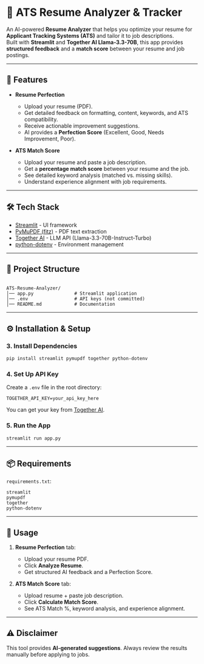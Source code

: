 # 📄 ATS Resume Analyzer & Tracker

An AI-powered **Resume Analyzer** that helps you optimize your resume for **Applicant Tracking Systems (ATS)** and tailor it to job descriptions.  
Built with **Streamlit** and **Together AI Llama-3.3-70B**, this app provides **structured feedback** and a **match score** between your resume and job postings.

---

## 🚀 Features

- **Resume Perfection**
  - Upload your resume (PDF).
  - Get detailed feedback on formatting, content, keywords, and ATS compatibility.
  - Receive actionable improvement suggestions.
  - AI provides a **Perfection Score** (Excellent, Good, Needs Improvement, Poor).

- **ATS Match Score**
  - Upload your resume and paste a job description.
  - Get a **percentage match score** between your resume and the job.
  - See detailed keyword analysis (matched vs. missing skills).
  - Understand experience alignment with job requirements.

---

## 🛠️ Tech Stack

- [Streamlit](https://streamlit.io/) - UI framework
- [PyMuPDF (fitz)](https://pymupdf.readthedocs.io/) - PDF text extraction
- [Together AI](https://www.together.ai/) - LLM API (Llama-3.3-70B-Instruct-Turbo)
- [python-dotenv](https://pypi.org/project/python-dotenv/) - Environment management

---

## 📂 Project Structure

```

ATS-Resume-Analyzer/
│── app.py               # Streamlit application
│── .env                 # API keys (not committed)
│── README.md            # Documentation

````

---

## ⚙️ Installation & Setup

### 3. Install Dependencies

```bash
pip install streamlit pymupdf together python-dotenv
```

### 4. Set Up API Key

Create a `.env` file in the root directory:

```
TOGETHER_API_KEY=your_api_key_here
```

You can get your key from [Together AI](https://api.together.ai/).

### 5. Run the App

```bash
streamlit run app.py
```

---

## 📦 Requirements

`requirements.txt`:

```
streamlit
pymupdf
together
python-dotenv
```

---

## 🎯 Usage

1. **Resume Perfection** tab:

   * Upload your resume PDF.
   * Click **Analyze Resume**.
   * Get structured AI feedback and a Perfection Score.

2. **ATS Match Score** tab:

   * Upload resume + paste job description.
   * Click **Calculate Match Score**.
   * See ATS Match %, keyword analysis, and experience alignment.

---

## ⚠️ Disclaimer

This tool provides **AI-generated suggestions**.
Always review the results manually before applying to jobs.